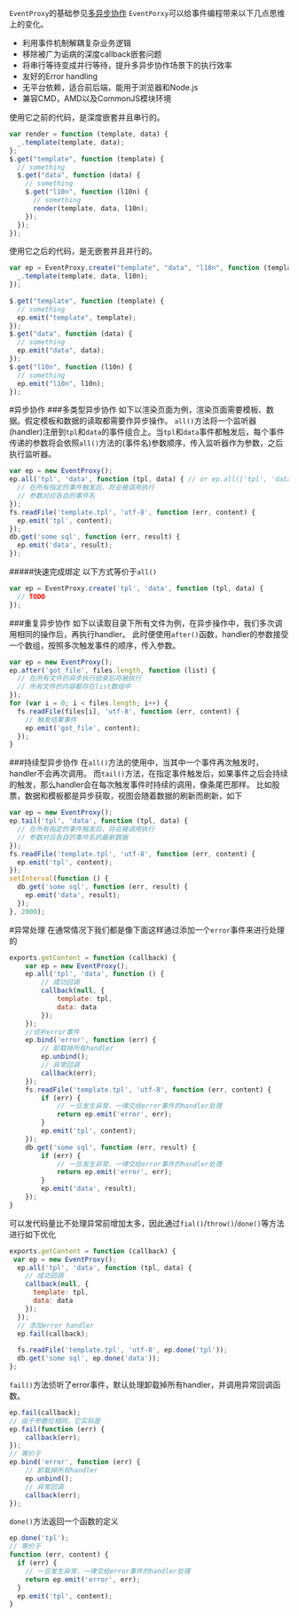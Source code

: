 `EventProxy`的基础参见<a href='./event_proxy_base.md?_k=j2nxv3'>多异步协作</a>
`EventPorxy`可以给事件编程带来以下几点思维上的变化。

* 利用事件机制解耦复杂业务逻辑
* 移除被广为诟病的深度callback嵌套问题
* 将串行等待变成并行等待，提升多异步协作场景下的执行效率
* 友好的Error handling
* 无平台依赖，适合前后端，能用于浏览器和Node.js
* 兼容CMD，AMD以及CommonJS模块环境

使用它之前的代码，是深度嵌套并且串行的。
```javascript
var render = function (template, data) {
  _.template(template, data);
};
$.get("template", function (template) {
  // something 
  $.get("data", function (data) {
    // something 
    $.get("l10n", function (l10n) {
      // something 
      render(template, data, l10n);
    });
  });
});
```

使用它之后的代码，是无嵌套并且并行的。
```javascript
var ep = EventProxy.create("template", "data", "l10n", function (template, data, l10n) {
  _.template(template, data, l10n);
});
 
$.get("template", function (template) {
  // something 
  ep.emit("template", template);
});
$.get("data", function (data) {
  // something 
  ep.emit("data", data);
});
$.get("l10n", function (l10n) {
  // something 
  ep.emit("l10n", l10n);
});
```

#异步协作
###多类型异步协作
如下以渲染页面为例，渲染页面需要模板、数据。假定模板和数据的读取都需要作异步操作。
`all()`方法将一个监听器(handler)注册到`tpl`和`data`的事件组合上。当`tpl`和`data`事件都触发后，每个事件传递的参数将会依照`all()`方法的(事件名)参数顺序，传入监听器作为参数，之后执行监听器。
```javascript
var ep = new EventProxy();
ep.all('tpl', 'data', function (tpl, data) { // or ep.all(['tpl', 'data'], function (tpl, data) {}) 
  // 在所有指定的事件触发后，将会被调用执行 
  // 参数对应各自的事件名 
});
fs.readFile('template.tpl', 'utf-8', function (err, content) {
  ep.emit('tpl', content);
});
db.get('some sql', function (err, result) {
  ep.emit('data', result);
});
```
#####快速完成绑定
以下方式等价于`all()`
```javascript
var ep = EventProxy.create('tpl', 'data', function (tpl, data) {
  // TODO 
});
```

###重复异步协作
如下以读取目录下所有文件为例，在异步操作中，我们多次调用相同的操作后，再执行handler。
此时便使用`after()`函数，handler的参数接受一个数组，按照多次触发事件的顺序，传入参数。
```javascript
var ep = new EventProxy();
ep.after('got_file', files.length, function (list) {
  // 在所有文件的异步执行结束后将被执行 
  // 所有文件的内容都存在list数组中 
});
for (var i = 0; i < files.length; i++) {
  fs.readFile(files[i], 'utf-8', function (err, content) {
    // 触发结果事件 
    ep.emit('got_file', content);
  });
}
```

###持续型异步协作
在`all()`方法的使用中，当其中一个事件再次触发时，handler不会再次调用。
而`tail()`方法，在指定事件触发后，如果事件之后会持续的触发，那么handler会在每次触发事件时持续的调用，像条尾巴那样。
比如股票，数据和模板都是异步获取，视图会随着数据的刷新而刷新，如下
```javascript
var ep = new EventProxy();
ep.tail('tpl', 'data', function (tpl, data) {
  // 在所有指定的事件触发后，将会被调用执行 
  // 参数对应各自的事件名的最新数据 
});
fs.readFile('template.tpl', 'utf-8', function (err, content) {
  ep.emit('tpl', content);
});
setInterval(function () {
  db.get('some sql', function (err, result) {
    ep.emit('data', result);
  });
}, 2000);
```

#异常处理
在通常情况下我们都是像下面这样通过添加一个`error`事件来进行处理的

```javascript
exports.getContent = function (callback) {
    var ep = new EventProxy();
    ep.all('tpl', 'data', function () {
        // 成功回调 
        callback(null, {
            template: tpl,
            data: data
        });
    });
    //侦听error事件
    ep.bind('error', function (err) {
        // 卸载掉所有handler 
        ep.unbind();
        // 异常回调 
        callback(err);
    });
    fs.readFile('template.tpl', 'utf-8', function (err, content) {
        if (err) {
            // 一旦发生异常，一律交给error事件的handler处理 
            return ep.emit('error', err);
        }
        ep.emit('tpl', content);
    });
    db.get('some sql', function (err, result) {
        if (err) {
            // 一旦发生异常，一律交给error事件的handler处理 
            return ep.emit('error', err);
        }
        ep.emit('data', result);
    });
}
```
可以发代码量比不处理异常前增加太多，因此通过`fial()`/`throw()`/`done()`等方法进行如下优化
```javascript
exports.getContent = function (callback) {
 var ep = new EventProxy();
  ep.all('tpl', 'data', function (tpl, data) {
    // 成功回调 
    callback(null, {
      template: tpl,
      data: data
    });
  });
  // 添加error handler 
  ep.fail(callback);
 
  fs.readFile('template.tpl', 'utf-8', ep.done('tpl'));
  db.get('some sql', ep.done('data'));
};
```
`fail()`方法侦听了error事件，默认处理卸载掉所有handler，并调用异常回调函数。
```javascript
ep.fail(callback);
// 由于参数位相同，它实际是 
ep.fail(function (err) {
    callback(err);
});
// 等价于 
ep.bind('error', function (err) {
    // 卸载掉所有handler 
    ep.unbind();
    // 异常回调 
    callback(err);
});
```
`done()`方法返回一个函数的定义
```javascript
ep.done('tpl');
// 等价于 
function (err, content) {
  if (err) {
    // 一旦发生异常，一律交给error事件的handler处理 
    return ep.emit('error', err);
  }
  ep.emit('tpl', content);
}
```




